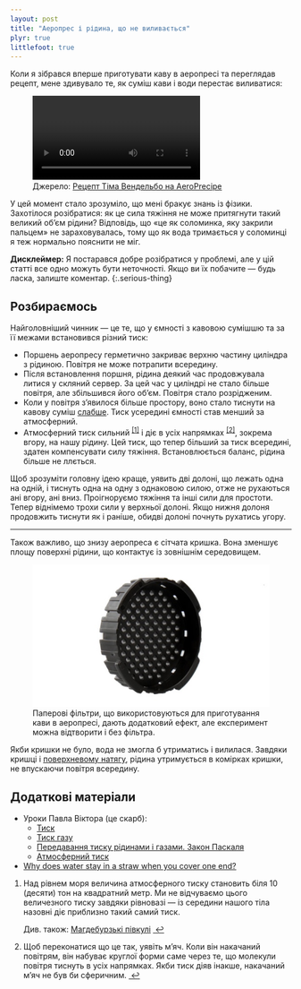 ```yaml
---
layout: post
title: "Аеропрес і рідина, що не виливається"
plyr: true
littlefoot: true
---
```


Коли я зібрався вперше приготувати каву в аеропресі та переглядав рецепт, мене здивувало те, як суміш кави і води перестає виливатися:

<figure>
  <video class="js-player" data-plyr-config= '{"controls": ["play-large", "play", "progress", "current-time"]}' loop autoplay controls>
    <source src="/i/blog/aeropress-physics/demo.mp4" type="video/mp4" />
  </video>
  <figcaption>Джерело: <a href="https://www.youtube.com/watch?v=wGZ3VdCJvu0">Рецепт Тіма Вендельбо на AeroPrecipe</a></figcaption>
</figure>

<!-- more -->

У цей момент стало зрозуміло, що мені бракує знань із фізики. Захотілося розібратися: як це сила тяжіння не може притягнути такий великий обʼєм рідини? Відповідь, що «це як соломинка, яку закрили пальцем» не зараховувалась, тому що як вода тримається у соломинці я теж нормально пояснити не міг.

**Дисклеймер:** Я постарався добре розібратися у проблемі, але у цій статті все одно можуть бути неточності. Якщо ви їх побачите — будь ласка, залиште коментар.
{:.serious-thing}

## Розбираємось

Найголовніший чинник — це те, що у ємності з кавовою сумішшю та за її межами встановився різний тиск:

- Поршень аеропресу герметично закриває верхню частину циліндра з рідиною. Повітря не може потрапити всередину.
- Після встановлення поршня, рідина деякий час продовжувала литися у скляний сервер. За цей час у циліндрі не стало більше повітря, але збільшився його обʼєм. Повітря стало розрідженим.
- Коли у повітря зʼявилося більше простору, воно стало тиснути на кавову суміш [слабше](https://uk.wikipedia.org/wiki/Закон_Бойля_—_Маріотта). Тиск усередині ємності став менший за атмосферний.
- Атмосферний тиск сильний <sup id="fnref:1"><a href="#fn:1" class="footnote">[1]</a></sup> і діє в усіх напрямках <sup id="fnref:2"><a href="#fn:2" class="footnote">[2]</a></sup>, зокрема вгору, на нашу рідину. Цей тиск, що тепер більший за тиск всередині, здатен компенсувати силу тяжіння. Встановлюється баланс, рідина більше не ллється.

Щоб зрозуміти головну ідею краще, уявить дві долоні, що лежать одна на одній, і тиснуть одна на одну з однаковою силою, отже не рухаються ані вгору, ані вниз. Проігноруємо тяжіння та інші сили для простоти. Тепер віднімемо трохи сили у верхньої долоні. Якщо нижня долоня продовжить тиснути як і раніше, обидві долоні почнуть рухатись угору.

* * *

Також важливо, що знизу аеропреса є сітчата кришка. Вона зменшує площу поверхні рідини, що контактує із зовнішнім середовищем.

<figure class="figure--center">
  <img src="/i/blog/aeropress-physics/filter-cap.jpg" srcset="/i/blog/aeropress-physics/filter-cap@2x.jpg 2x" alt="Сітчата кришка аеропресу">
  <figcaption>Паперові фільтри, що використовуються для приготування кави в аеропресі, дають додатковий ефект, але експеримент можна відтворити і без фільтра.</figcaption>
</figure>

Якби кришки не було, вода не змогла б утриматись і вилилася. Завдяки кришці і [поверхневому натягу](https://uk.wikipedia.org/wiki/Поверхневий_натяг), рідина утримується в комірках кришки, не впускаючи повітря всередину.

## Додаткові матеріали

- Уроки Павла Віктора (це скарб):
	- [Тиск](https://www.youtube.com/watch?v=P3gzqGQGya0)
	- [Тиск газу](https://www.youtube.com/watch?v=VC9he6iyhLI)
	- [Передавання тиску рідинами і газами. Закон Паскаля](https://www.youtube.com/watch?v=SJFEz5chLCo)
	- [Атмосферний тиск](https://www.youtube.com/watch?v=kzW5WVyB3mI)
	<!-- - [Прояви атмосферного тиску](https://www.youtube.com/watch?v=vanTR5wpOnk) (з 18:49) -->
- [Why does water stay in a straw when you cover one end?](https://www.madsci.org/posts/archives/2000-05/959607056.Ph.r.html)
<!-- [Plug a Leaky Bottle with the Power of Air!](https://www.scientificamerican.com/article/plug-a-leaky-bottle-with-the-power-of-air/) -->

<div class="footnotes">
  <ol>
    <li id="fn:1">
      <p>Над рівнем моря величина атмосферного тиску становить біля 10 (десяти) тон на квадратний метр. Ми не відчуваємо цього величезного тиску завдяки рівновазі — із середини нашого тіла назовні діє приблизно такий самий тиск.</p><p>Див. також: <a href="https://uk.wikipedia.org/wiki/Магдебурзькі_півкулі">Магдебурзькі півкулі</a>
      <a href="#fnref:1" class="reversefootnote"> ↩</a></p>
    </li>
    <li id="fn:2">
      Щоб переконатися що це так, уявіть мʼяч. Коли він накачаний повітрям, він набуває круглої форми саме через те, що молекули повітря тиснуть в усіх напрямках. Якби тиск діяв інакше, накачаний мʼяч не був би сферичним.
      <a href="#fnref:2" class="reversefootnote"> ↩</a>
    </li>
  </ol>
</div>